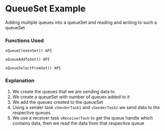 # QueueSet Example

Adding multiple queues into a queueSet and reading and writing to such a queueSet

### Functions Used

`xQueueCreateSet() API`

`xQueueAddToSet() API`

`xQueueSelectFromSet() API`

### Explanation

1. We create the queues that we are sending data to
2. We create a queueSet with number of queues added to it
3. We add the queues created to the queueSet
4. Using a sender task `vSenderTask1` and `vSenderTask2` we send data to the respective queues
5. We use a receiver task `vReceiverTask` to get the queue handle which contains data, then we read the data from that respective queue

